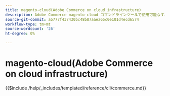 ```yaml
---
title: magento-cloud(Adobe Commerce on cloud infrastructure)
description: Adobe Commerce magento-cloud コマンドラインツールで使用可能なすべてのコマンド、引数、オプションについて説明します。
source-git-commit: a5777f437430bc48b87aaea65c0e101d4ecd6574
workflow-type: tm+mt
source-wordcount: '26'
ht-degree: 0%

---
```



# magento-cloud(Adobe Commerce on cloud infrastructure)

{{$include /help/_includes/templated/reference/cli/commerce.md}}
